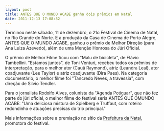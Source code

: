 ```yaml
---
layout: post
title: ANTES QUE O MUNDO ACABE ganha dois prêmios em Natal
date: 2011-12-13 17:08:32
---
```

Terminou neste sábado, 11 de dezembro, o 21o Festival de Cinema de Natal, no Rio Grande do Norte. E a produção da Casa de Cinema de Porto Alegre, ANTES QUE O MUNDO ACABE, ganhou o prêmio de Melhor Direção (para Ana Luiza Azevedo), além de uma Menção Honrosa do Júri Oficial.

O prêmio de Melhor Filme ficou com "Malu de bicicleta", de Flávio Tambellini. "Estamos juntos", de Toni Venturi, recebeu todos os prêmios de interpretação, para o melhor ator (Cauã Raymond), atriz (Leandra Leal), ator coadjuvante (Lee Taylor) e atriz coadjuvante (Dira Paes). Na categoria documentário, o melhor filme foi "Tancredo Neves, a travessia", com direção de Silvio Tendler.

Para o jornalista Rodolfo Alves, colunista da "Agenda Potiguar", que não fez parte do júri oficial, o melhor filme do festival seria ANTES QUE OMUNDO ACABE: "Uma deliciosa mistura de Spielberg e Truffaut, com roteiro redondinho e atuações precisas do trio principal."

Mais informações sobre a premiação no sítio da [Prefeitura da Natal](http://www.natal.rn.gov.br/noticia/ntc-7479.html), promotora do festival.